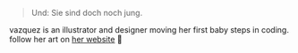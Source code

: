 > Und: Sie sind doch noch jung.

vazquez is an illustrator and designer moving her first baby steps in coding.
follow her art on [her website](http://elisavazz.wordpress.com)
 :rooster:
